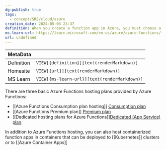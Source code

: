 ```yaml
---
dg-publish: true
tags:
  - concept/SRE/cloud/azure
creation_date: 2024-05-03 23:37
definition: When you create a function app in Azure, you must choose a hosting plan for your app.
ms-learn-url: https://learn.microsoft.com/en-us/azure/azure-functions/functions-scale
url: undefined
---
```

| MetaData   |                                              |
| ---------- | -------------------------------------------- |
| Definition | `VIEW[{definition}][text(renderMarkdown)]`   |
| Homesite   | `VIEW[{url}][text(renderMarkdown)]`          |
| MS Learn   | `VIEW[{ms-learn-url}][text(renderMarkdown)]` |
There are three basic Azure Functions hosting plans provided by Azure Functions:
- [[Azure Functions Consumption plan hosting]] [Consumption plan](https://learn.microsoft.com/en-us/azure/azure-functions/consumption-plan)
- [[Azure Functions Premium plan]] [Premium plan](https://learn.microsoft.com/en-us/azure/azure-functions/functions-premium-plan)
- [[Dedicated hosting plans for Azure Functions]][Dedicated (App Service) plan](https://learn.microsoft.com/en-us/azure/azure-functions/dedicated-plan)


In addition to Azure Functions hosting, you can also host containerized function apps in containers that can be deployed to [[Kubernetes]] clusters or to [[Azure Container Apps]]
